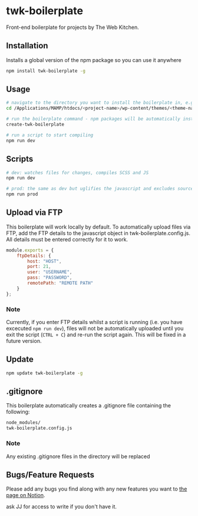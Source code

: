 # twk-boilerplate
Front-end boilerplate for projects by The Web Kitchen.

## Installation
Installs a global version of the npm package so you can use it anywhere
```sh
npm install twk-boilerplate -g
```

## Usage
```sh
# navigate to the directory you want to install the boilerplate in, e.g:
cd /Applications/MAMP/htdocs/<project-name>/wp-content/themes/<theme-name>

# run the boilerplate command - npm packages will be automatically installed
create-twk-boilerplate

# run a script to start compiling
npm run dev
```

## Scripts
```sh
# dev: watches files for changes, compiles SCSS and JS
npm run dev

# prod: the same as dev but uglifies the javascript and excludes source maps
npm run prod
```

## Upload via FTP
This boilerplate will work locally by default. To automatically upload files via FTP, add the FTP details to the javascript object in twk-boilerplate.config.js. All details must be entered correctly for it to work.

```javascript
module.exports = {
    ftpDetails: {
        host: "HOST",
        port: 21,
        user: "USERNAME",
        pass: "PASSWORD",
        remotePath: "REMOTE PATH"
    }
};
```

### Note
Currently, if you enter FTP details whilst a script is running (i.e. you have excecuted `npm run dev`), files will not be automatically uploaded until you exit the script (`CTRL + C`) and re-run the script again. This will be fixed in a future version.

## Update
```sh
npm update twk-boilerplate -g
```

## .gitignore
This boilerplate automatically creates a .gitignore file containing the following:

```sh
node_modules/
twk-boilerplate.config.js
```
### Note
Any existing .gitignore files in the directory will be replaced

## Bugs/Feature Requests
Please add any bugs you find along with any new features you want to [the page on Notion](https://www.notion.so/twkdevelopers/Bug-Tracker-82a0b5dbc5784406b34d78358602e733).

ask JJ for access to write if you don't have it.